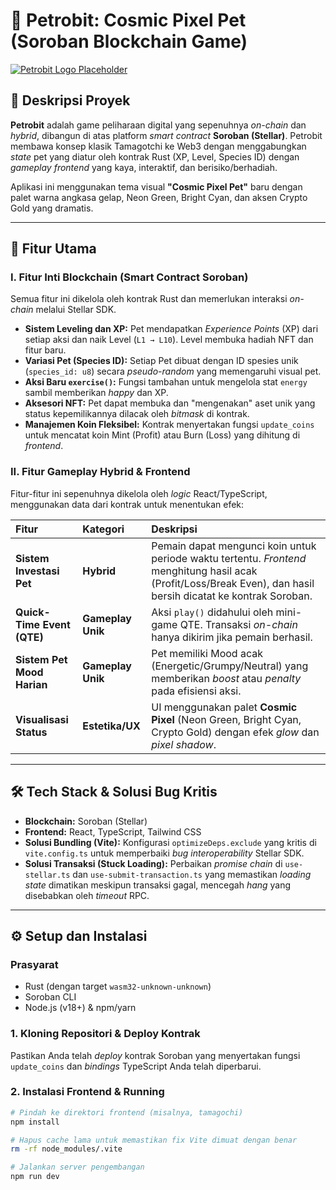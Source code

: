 # 👾 Petrobit: Cosmic Pixel Pet (Soroban Blockchain Game)

[![Petrobit Logo Placeholder](https://img.shields.io/badge/Petrobit-Cosmic%20Pixel%20Pet-blueviolet?style=for-the-badge&logo=react&logoColor=cyan)](https://www.stellar.org/soroban)

## 🌌 Deskripsi Proyek

**Petrobit** adalah game peliharaan digital yang sepenuhnya *on-chain* dan *hybrid*, dibangun di atas platform *smart contract* **Soroban (Stellar)**. Petrobit membawa konsep klasik Tamagotchi ke Web3 dengan menggabungkan *state* pet yang diatur oleh kontrak Rust (XP, Level, Species ID) dengan *gameplay frontend* yang kaya, interaktif, dan berisiko/berhadiah.

Aplikasi ini menggunakan tema visual **"Cosmic Pixel Pet"** baru dengan palet warna angkasa gelap, Neon Green, Bright Cyan, dan aksen Crypto Gold yang dramatis.

---

## 🚀 Fitur Utama

### I. Fitur Inti Blockchain (Smart Contract Soroban)

Semua fitur ini dikelola oleh kontrak Rust dan memerlukan interaksi *on-chain* melalui Stellar SDK.

* **Sistem Leveling dan XP:** Pet mendapatkan *Experience Points* (XP) dari setiap aksi dan naik Level (`L1 → L10`). Level membuka hadiah NFT dan fitur baru.
* **Variasi Pet (Species ID):** Setiap Pet dibuat dengan ID spesies unik (`species_id: u8`) secara *pseudo-random* yang memengaruhi visual pet.
* **Aksi Baru `exercise()`:** Fungsi tambahan untuk mengelola stat `energy` sambil memberikan *happy* dan XP.
* **Aksesori NFT:** Pet dapat membuka dan "mengenakan" aset unik yang status kepemilikannya dilacak oleh *bitmask* di kontrak.
* **Manajemen Koin Fleksibel:** Kontrak menyertakan fungsi `update_coins` untuk mencatat koin Mint (Profit) atau Burn (Loss) yang dihitung di *frontend*.

### II. Fitur Gameplay Hybrid & Frontend

Fitur-fitur ini sepenuhnya dikelola oleh *logic* React/TypeScript, menggunakan data dari kontrak untuk menentukan efek:

| Fitur | Kategori | Deskripsi |
| :--- | :--- | :--- |
| **Sistem Investasi Pet** | **Hybrid** | Pemain dapat mengunci koin untuk periode waktu tertentu. *Frontend* menghitung hasil acak (Profit/Loss/Break Even), dan hasil bersih dicatat ke kontrak Soroban. |
| **Quick-Time Event (QTE)** | **Gameplay Unik** | Aksi `play()` didahului oleh mini-game QTE. Transaksi *on-chain* hanya dikirim jika pemain berhasil. |
| **Sistem Pet Mood Harian** | **Gameplay Unik** | Pet memiliki Mood acak (Energetic/Grumpy/Neutral) yang memberikan *boost* atau *penalty* pada efisiensi aksi. |
| **Visualisasi Status** | **Estetika/UX** | UI menggunakan palet **Cosmic Pixel** (Neon Green, Bright Cyan, Crypto Gold) dengan efek *glow* dan *pixel shadow*. |

---

## 🛠️ Tech Stack & Solusi Bug Kritis

* **Blockchain:** Soroban (Stellar)
* **Frontend:** React, TypeScript, Tailwind CSS
* **Solusi Bundling (Vite):** Konfigurasi `optimizeDeps.exclude` yang kritis di `vite.config.ts` untuk memperbaiki *bug* *interoperability* Stellar SDK.
* **Solusi Transaksi (Stuck Loading):** Perbaikan *promise chain* di `use-stellar.ts` dan `use-submit-transaction.ts` yang memastikan *loading state* dimatikan meskipun transaksi gagal, mencegah *hang* yang disebabkan oleh *timeout* RPC.

---

## ⚙️ Setup dan Instalasi

### Prasyarat

* Rust (dengan target `wasm32-unknown-unknown`)
* Soroban CLI
* Node.js (v18+) & npm/yarn

### 1. Kloning Repositori & Deploy Kontrak

Pastikan Anda telah *deploy* kontrak Soroban yang menyertakan fungsi `update_coins` dan *bindings* TypeScript Anda telah diperbarui.

### 2. Instalasi Frontend & Running

```bash
# Pindah ke direktori frontend (misalnya, tamagochi)
npm install

# Hapus cache lama untuk memastikan fix Vite dimuat dengan benar
rm -rf node_modules/.vite

# Jalankan server pengembangan
npm run dev
